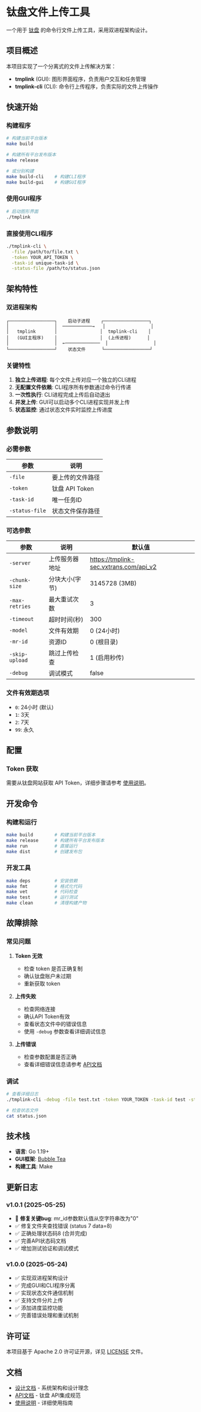# 钛盘文件上传工具

一个用于 [钛盘](https://tmp.link/) 的命令行文件上传工具，采用双进程架构设计。

## 项目概述

本项目实现了一个分离式的文件上传解决方案：
- **tmplink** (GUI): 图形界面程序，负责用户交互和任务管理
- **tmplink-cli** (CLI): 命令行上传程序，负责实际的文件上传操作

## 快速开始

### 构建程序

```bash
# 构建当前平台版本
make build

# 构建所有平台发布版本
make release

# 或分别构建
make build-cli    # 构建CLI程序
make build-gui    # 构建GUI程序
```

### 使用GUI程序

```bash
# 启动图形界面
./tmplink
```

### 直接使用CLI程序

```bash
./tmplink-cli \
  -file /path/to/file.txt \
  -token YOUR_API_TOKEN \
  -task-id unique-task-id \
  -status-file /path/to/status.json
```

## 架构特性

### 双进程架构

```
┌─────────────────┐    启动子进程    ┌─────────────────┐
│                 │  ───────────→   │                 │
│   tmplink       │                │  tmplink-cli    │
│   (GUI主程序)    │                │  (上传进程)      │
│                 │  ←─────────────  │                 │
└─────────────────┘    状态文件      └─────────────────┘
```

### 关键特性

1. **独立上传进程**: 每个文件上传对应一个独立的CLI进程
2. **无配置文件依赖**: CLI程序所有参数通过命令行传递
3. **一次性执行**: CLI进程完成上传后自动退出
4. **并发上传**: GUI可以启动多个CLI进程实现并发上传
5. **状态监控**: 通过状态文件实时监控上传进度

## 参数说明

### 必需参数

| 参数 | 说明 |
|------|------|
| `-file` | 要上传的文件路径 |
| `-token` | 钛盘 API Token |
| `-task-id` | 唯一任务ID |
| `-status-file` | 状态文件保存路径 |

### 可选参数

| 参数 | 说明 | 默认值 |
|------|------|--------|
| `-server` | 上传服务器地址 | https://tmplink-sec.vxtrans.com/api_v2 |
| `-chunk-size` | 分块大小(字节) | 3145728 (3MB) |
| `-max-retries` | 最大重试次数 | 3 |
| `-timeout` | 超时时间(秒) | 300 |
| `-model` | 文件有效期 | 0 (24小时) |
| `-mr-id` | 资源ID | 0 (根目录) |
| `-skip-upload` | 跳过上传检查 | 1 (启用秒传) |
| `-debug` | 调试模式 | false |

### 文件有效期选项

- `0`: 24小时 (默认)
- `1`: 3天
- `2`: 7天
- `99`: 永久

## 配置

### Token 获取

需要从钛盘网站获取 API Token，详细步骤请参考 [使用说明](docs/usage.md)。

## 开发命令

### 构建和运行
```bash
make build        # 构建当前平台版本
make release      # 构建所有平台发布版本
make run          # 直接运行
make dist         # 创建发布包
```

### 开发工具
```bash
make deps         # 安装依赖
make fmt          # 格式化代码
make vet          # 代码检查
make test         # 运行测试
make clean        # 清理构建产物
```

## 故障排除

### 常见问题

1. **Token 无效**
   - 检查 token 是否正确复制
   - 确认钛盘账户未过期
   - 重新获取 token

2. **上传失败**
   - 检查网络连接
   - 确认API Token有效
   - 查看状态文件中的错误信息
   - 使用 `-debug` 参数查看详细调试信息
   
3. **上传错误**
   - 检查参数配置是否正确
   - 查看详细错误信息请参考 [API文档](docs/api.md)

### 调试

```bash
# 查看详细日志
./tmplink-cli -debug -file test.txt -token YOUR_TOKEN -task-id test -status-file status.json

# 检查状态文件
cat status.json
```

## 技术栈

- **语言**: Go 1.19+
- **GUI框架**: [Bubble Tea](https://github.com/charmbracelet/bubbletea)
- **构建工具**: Make

## 更新日志

### v1.0.1 (2025-05-25)

- 🐛 **修复关键bug**: mr_id参数默认值从空字符串改为"0"
- ✅ 修复文件夹查找错误 (status 7 data=8)
- ✅ 正确处理状态码8 (合并完成)
- ✅ 完善API状态码文档
- ✅ 增加测试验证和调试模式

### v1.0.0 (2025-05-24)

- ✅ 实现双进程架构设计
- ✅ 完成GUI和CLI程序分离
- ✅ 实现状态文件通信机制
- ✅ 支持文件分片上传
- ✅ 添加进度监控功能
- ✅ 完善错误处理和重试机制

## 许可证

本项目基于 Apache 2.0 许可证开源，详见 [LICENSE](LICENSE) 文件。

## 文档

- [设计文档](docs/design.md) - 系统架构和设计理念
- [API文档](docs/api.md) - 钛盘 API集成规范
- [使用说明](docs/usage.md) - 详细使用指南
